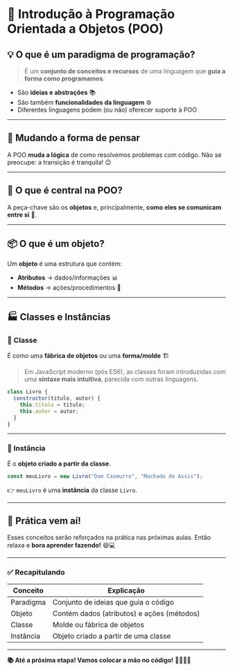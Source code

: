 # 🚀 Introdução à Programação Orientada a Objetos (POO)

## 💡 O que é um **paradigma de programação**?

> É um **conjunto de conceitos e recursos** de uma linguagem que **guia a forma como programamos**.

* São **ideias e abstrações** 📚
* São também **funcionalidades da linguagem** ⚙️
* Diferentes linguagens podem (ou não) oferecer suporte à POO

---

## 🧠 Mudando a forma de pensar

A POO **muda a lógica** de como resolvemos problemas com código. Não se preocupe: a transição é tranquila! 😉

---

## 🧱 O que é central na POO?

A peça-chave são os **objetos** e, principalmente, **como eles se comunicam entre si** 🔄.

---

## 📦 O que é um objeto?

Um **objeto** é uma estrutura que contém:

* **Atributos** → dados/informações 📊
* **Métodos** → ações/procedimentos 🔧

---

## 🏭 Classes e Instâncias

### 🔹 Classe

É como uma **fábrica de objetos** ou uma **forma/molde** 🏗️

> Em JavaScript moderno (pós ES6), as classes foram introduzidas com uma **sintaxe mais intuitiva**, parecida com outras linguagens.

```js
class Livro {
  constructor(titulo, autor) {
    this.titulo = titulo;
    this.autor = autor;
  }
}
```

---

### 🔸 Instância

É o **objeto criado a partir da classe**.

```js
const meuLivro = new Livro("Dom Casmurro", "Machado de Assis");
```

👉 `meuLivro` é uma **instância** da classe `Livro`.

---

## 🧪 Prática vem aí!

Esses conceitos serão reforçados na prática nas próximas aulas.
Então relaxa e **bora aprender fazendo!** 😄💻

---

### ✅ Recapitulando

| Conceito  | Explicação                                 |
| --------- | ------------------------------------------ |
| Paradigma | Conjunto de ideias que guia o código       |
| Objeto    | Contém dados (atributos) e ações (métodos) |
| Classe    | Molde ou fábrica de objetos                |
| Instância | Objeto criado a partir de uma classe       |

---

**📚 Até a próxima etapa! Vamos colocar a mão no código!** 👨‍💻👩‍💻


